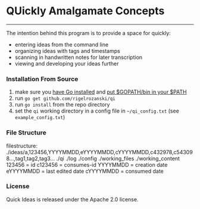 # QUickly Amalgamate Concepts 

---

The intention behind this program is to provide a space for quickly:
 - entering ideas from the command line
 - organizing ideas with tags and timestamps
 - scanning in handwritten notes for later transcription
 - viewing and developing your ideas further

### Installation From Source

1. make sure you [have Go installed][1] and [put $GOPATH/bin in your $PATH][2]
2. run `go get github.com/rigelrozanski/qi`
3. run `go install` from the repo directory
4. set the `qi` working directory in a config file in `~/qi_config.txt` (see `example_config.txt`)

[1]: https://golang.org/doc/install
[2]: https://github.com/tendermint/tendermint/wiki/Setting-GOPATH 

### File Structure

filestructure:
               ./ideas/a,123456,YYYYMMDD,eYYYYMMDD,cYYYYMMDD,c432978,c543098...,tag1,tag2,tag3...
               ./qi
               ./log
               ./config
               ./working_files
               ./working_content
123456 = id
c123456 = consumes-id
YYYYMMDD = creation date
eYYYYMMDD = last edited date
cYYYYMMDD = consumed date

### License

Quick Ideas is released under the Apache 2.0 license.
